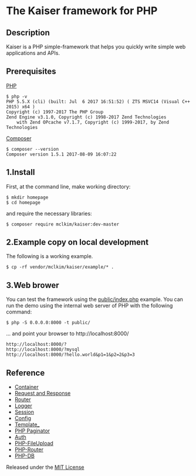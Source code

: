 # The Kaiser framework for PHP

## Description

Kaiser is a PHP simple-framework that helps you quickly write simple web applications and APIs.

## Prerequisites

[PHP](http://php.net/)
```
$ php -v
PHP 5.5.X (cli) (built: Jul  6 2017 16:51:52) ( ZTS MSVC14 (Visual C++ 2015) x64 )
Copyright (c) 1997-2017 The PHP Group
Zend Engine v3.1.0, Copyright (c) 1998-2017 Zend Technologies
    with Zend OPcache v7.1.7, Copyright (c) 1999-2017, by Zend Technologies
```
[Composer](https://getcomposer.org/)
```
$ composer --version
Composer version 1.5.1 2017-08-09 16:07:22
```

## 1.Install
First, at the command line, make working directory:
```
$ mkdir homepage
$ cd homepage
```
and require the necessary libraries:
```
$ composer require mclkim/kaiser:dev-master
```

## 2.Example copy on local development
The following is a working example. 
```
$ cp -rf vendor/mclkim/kaiser/example/* .
```

## 3.Web brower
You can test the framework using the [public/index.php](public/index.php)
example. You can run the demo using the internal web server of PHP with the
following command:
```
$ php -S 0.0.0.0:8000 -t public/
```
... and point your browser to http://localhost:8000/ 

```
http://localhost:8000/?
http://localhost:8000/?mysql
http://localhost:8000/?hello.world&p1=1&p2=2&p3=3
```
## Reference
 * [Container](https://github.com/silexphp/Pimple)
 * [Request and Response](https://github.com/auraphp/Aura.Web)
 * [Router](https://github.com/nikic/FastRoute)
 * [Logger](https://github.com/katzgrau/KLogger)
 * [Session](https://github.com/ezimuel/PHP-Secure-Session)
 * [Config](https://github.com/hassankhan/config)
 * [Template_](http://www.xtac.net)
 * [PHP Paginator](https://github.com/jasongrimes/php-paginator)
 * [Auth](https://github.com/delight-im/PHP-Auth)
 * [PHP-FileUpload](https://github.com/delight-im/PHP-FileUpload)
 * [PHP-Router](https://github.com/delight-im/PHP-Router)
 * [PHP-DB](https://github.com/delight-im/PHP-DB)

Released under the [MIT License](LICENSE)